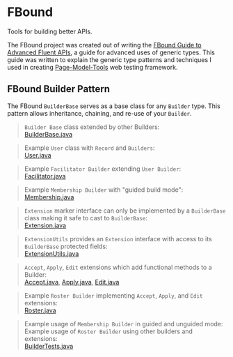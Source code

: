 # FBound
Tools for building better APIs.

The FBound project was created out of writing the [FBound Guide to Advanced Fluent APIs](docs/advanced_fluent_apis.md), a guide for advanced uses of generic types.  This guide was written to explain the generic type patterns and techniques I used in creating [Page-Model-Tools](https://github.com/pagemodel/page-model-tools) web testing framework.

## FBound Builder Pattern
The FBound `BuilderBase` serves as a base class for any `Builder` type.  This pattern allows inheritance, chaining, and re-use of your `Builder`.

> `Builder Base` class extended by other Builders:  
> [BuilderBase.java](org.fbound.builder/src/main/java/org/fbound/builder/BuilderBase.java)

> Example `User` class with `Record` and `Builders`:  
> [User.java](org.fbound.builder/src/test/java/org/fbound/builder/test/User.java)

> Example `Facilitator Builder` extending `User Builder`:  
> [Facilitator.java](org.fbound.builder/src/test/java/org/fbound/builder/test/Facilitator.java)

> Example `Membership Builder` with "guided build mode":  
> [Membership.java](org.fbound.builder/src/test/java/org/fbound/builder/test/Membership.java)

> `Extension` marker interface can only be implemented by a `BuilderBase` class making it safe to cast to `BuilderBase`:  
> [Extension.java](org.fbound.builder/src/main/java/org/fbound/builder/extension/Extension.java)

> `ExtensionUtils` provides an `Extension` interface with access to its `BuilderBase` protected fields:  
> [ExtensionUtils.java](org.fbound.builder/src/main/java/org/fbound/builder/ExtensionUtils.java)

> `Accept`, `Apply`, `Edit` extensions which add functional methods to a Builder:  
> [Accept.java](org.fbound.builder/src/main/java/org/fbound/builder/extension/Accept.java), [Apply.java](org.fbound.builder/src/main/java/org/fbound/builder/extension/Apply.java), [Edit.java](org.fbound.builder/src/main/java/org/fbound/builder/extension/Edit.java)

> Example `Roster Builder` implementing `Accept`, `Apply`, and `Edit` extensions:  
> [Roster.java](org.fbound.builder/src/test/java/org/fbound/builder/test/Roster.java)

> Example usage of `Membership Builder` in guided and unguided mode:  
> Example usage of `Roster Builder` using other builders and extensions:  
> [BuilderTests.java](org.fbound.builder/src/test/java/org/fbound/builder/test/BuilderTests.java)
